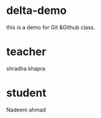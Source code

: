 # delta-demo
this is a demo for Git &amp;Github class.
# teacher
shradha khapra

# student
 Nadeem ahmad
 